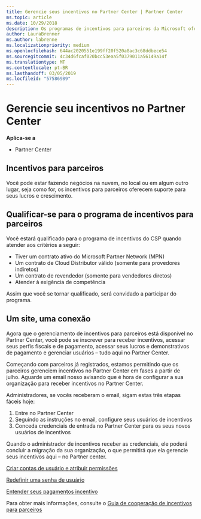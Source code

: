```yaml
---
title: Gerencie seus incentivos no Partner Center | Partner Center
ms.topic: article
ms.date: 10/29/2018
description: Os programas de incentivos para parceiros da Microsoft oferecem suporte para o lucro e o crescimento dos parceiros
author: LauraBrenner
ms.author: labrenne
ms.localizationpriority: medium
ms.openlocfilehash: 644ac2020551e199ff20f520a8ac3c68ddbece54
ms.sourcegitcommit: 4c34d6fcaf020bcc53eaa5f0379011a56149a14f
ms.translationtype: MT
ms.contentlocale: pt-BR
ms.lasthandoff: 03/05/2019
ms.locfileid: "57586989"
---
```

# <a name="manage-your-incentives-in-partner-center"></a>Gerencie seu incentivos no Partner Center 

**Aplica-se a**

-  Partner Center

## <a name="partner-incentives"></a>Incentivos para parceiros 

Você pode estar fazendo negócios na nuvem, no local ou em algum outro lugar, seja como for, os incentivos para parceiros oferecem suporte para seus lucros e crescimento.

## <a name="qualify-for-the-partner-incentives-program"></a>Qualificar-se para o programa de incentivos para parceiros

Você estará qualificado para o programa de incentivos do CSP quando atender aos critérios a seguir:

-   Tiver um contrato ativo do Microsoft Partner Network (MPN) 
-   Um contrato de Cloud Distributor válido (somente para provedores indiretos)
-   Um contrato de revendedor (somente para vendedores diretos)
-   Atender à exigência de competência

Assim que você se tornar qualificado, será convidado a participar do programa.

## <a name="one-site-one-sign-in"></a>Um site, uma conexão

Agora que o gerenciamento de incentivos para parceiros está disponível no Partner Center, você pode se inscrever para receber incentivos, acessar seus perfis fiscais e de pagamento, acessar seus lucros e demonstrativos de pagamento e gerenciar usuários – tudo aqui no Partner Center. 

Começando com parceiros já registrados, estamos permitindo que os parceiros gerenciem incentivos no Partner Center em fases a partir de julho. Aguarde um email nosso avisando que é hora de configurar a sua organização para receber incentivos no Partner Center. 

Administradores, se vocês receberam o email, sigam estas três etapas fáceis hoje:

1.  Entre no Partner Center 
2.  Seguindo as instruções no email, configure seus usuários de incentivos 
3.  Conceda credenciais de entrada no Partner Center para os seus novos usuários de incentivos

Quando o administrador de incentivos receber as credenciais, ele poderá concluir a migração da sua organização, o que permitirá que ela gerencie seus incentivos aqui – no Partner center.


[Criar contas de usuário e atribuir permissões](create-user-accounts-and-set-permissions.md)

[Redefinir uma senha de usuário](reset-a-user-password.md)

[Entender seus pagamentos incentivo](understand-incentive-payouts.md)

Para obter mais informações, consulte o [Guia de cooperação de incentivos para parceiros](https://assets.microsoft.com/coop-guidebook.pdf)
